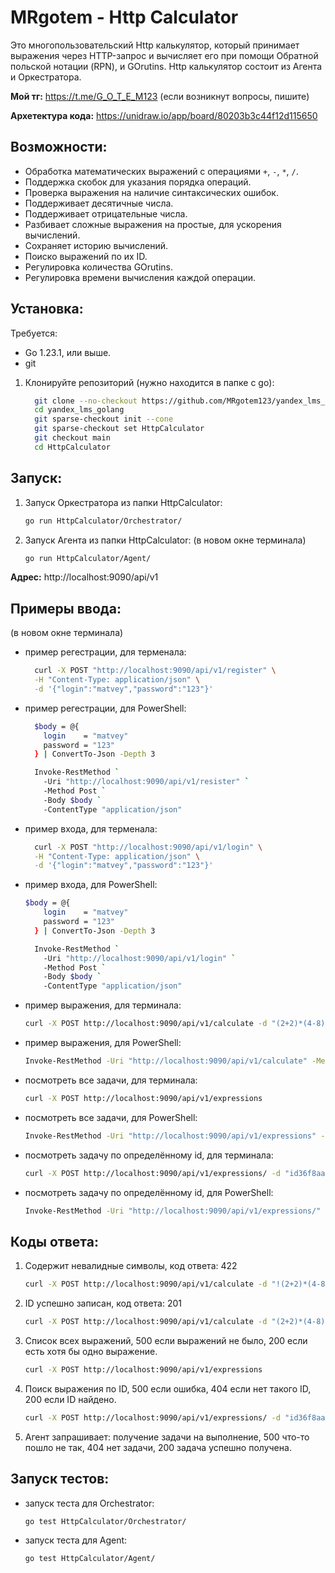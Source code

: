 # MRgotem - Http Calculator

Это многопользовательский Http калькулятор, который принимает выражения через HTTP-запрос и вычисляет его при помощи Обратной польской нотации (RPN), и GOrutins.
Http калькулятор состоит из Агента и Оркестратора.

**Мой тг:** https://t.me/G_O_T_E_M123
(если возникнут вопросы, пишите)

**Архетектура кода:** https://unidraw.io/app/board/80203b3c44f12d115650

## Возможности:
  - Обработка математических выражений с операциями `+`, `-`, `*`, `/`.
  - Поддержка скобок для указания порядка операций.
  - Проверка выражения на наличие синтаксических ошибок.
  - Поддерживает десятичные числа.
  - Поддерживает отрицательные числа.
  - Разбивает сложные выражения на простые, для ускорения вычислений.
  - Сохраняет историю вычислений.
  - Поиско выражений по их ID.
  - Регулировка количества GOrutins.
  - Регулировка времени вычисления каждой операции.

## Установка:
  Требуется:
   - Go 1.23.1, или выше.
   - git

  1. Клонируйте репозиторий (нужно находится в папке с go):
     ```bash
       git clone --no-checkout https://github.com/MRgotem123/yandex_lms_golang.git
       cd yandex_lms_golang
       git sparse-checkout init --cone
       git sparse-checkout set HttpCalculator
       git checkout main
       cd HttpCalculator
     ```

## Запуск:

  1. Запуск Оркестратора из папки HttpCalculator:
     ```bash
     go run HttpCalculator/Orchestrator/
     ```
     
  2. Запуск Агента из папки HttpCalculator:
     (в новом окне терминала)
     ```bash
     go run HttpCalculator/Agent/
     ```

**Адрес:** http://localhost:9090/api/v1

## Примеры ввода:
  (в новом окне терминала)
  - пример регестрации, для терменала:
    ```bash
      curl -X POST "http://localhost:9090/api/v1/register" \
      -H "Content-Type: application/json" \
      -d '{"login":"matvey","password":"123"}'
    ```

  - пример регестрации, для PowerShell:
    ```bash
      $body = @{
        login    = "matvey"
        password = "123"
      } | ConvertTo-Json -Depth 3

      Invoke-RestMethod `
        -Uri "http://localhost:9090/api/v1/resister" `
        -Method Post `
        -Body $body `
        -ContentType "application/json"
    ```

  - пример входа, для терменала:
    ```bash
      curl -X POST "http://localhost:9090/api/v1/login" \
      -H "Content-Type: application/json" \
      -d '{"login":"matvey","password":"123"}'
    ```

  - пример входа, для PowerShell:
    ```bash
    $body = @{
        login    = "matvey"
        password = "123"
      } | ConvertTo-Json -Depth 3

      Invoke-RestMethod `
        -Uri "http://localhost:9090/api/v1/login" `
        -Method Post `
        -Body $body `
        -ContentType "application/json"
    ```
  
  - пример выражения, для терминала:
     ```bash
     curl -X POST http://localhost:9090/api/v1/calculate -d "(2+2)*(4-8)"
     ```
     
  - пример выражения, для PowerShell:
      ```bash
      Invoke-RestMethod -Uri "http://localhost:9090/api/v1/calculate" -Method Post -Body "(2+2)*(4-8)"
      ```
    
  - посмотреть все задачи, для терминала:
      ```bash
      curl -X POST http://localhost:9090/api/v1/expressions
      ```
      
  - посмотреть все задачи, для PowerShell:
      ```bash
      Invoke-RestMethod -Uri "http://localhost:9090/api/v1/expressions" -Method Post
      ```

  - посмотреть задачу по определённому id, для терминала:
      ```bash
      curl -X POST http://localhost:9090/api/v1/expressions/ -d "id36f8aa562f"
      ```
      
  - посмотреть задачу по определённому id, для PowerShell:
      ```bash
      Invoke-RestMethod -Uri "http://localhost:9090/api/v1/expressions/" -Method Post -Body "id36f8aa562f"
      ```

## Коды ответа:
  1. Содержит невалидные символы, код ответа: 422
     ```bash
     curl -X POST http://localhost:9090/api/v1/calculate -d "!(2+2)*(4-8)"
     ```

  2. ID успешно записан, код ответа: 201
     ```bash
     curl -X POST http://localhost:9090/api/v1/calculate -d "(2+2)*(4-8)"
     ```

  3. Список всех выражений, 500 если выражений не было, 200 если есть хотя бы одно выражение.
     ```bash
     curl -X POST http://localhost:9090/api/v1/expressions
     ```

  4. Поиск выражения по ID, 500 если ошибка, 404 если нет такого ID, 200 если ID найдено.
     ```bash
     curl -X POST http://localhost:9090/api/v1/expressions/ -d "id36f8aa562f"
     ```

  5.  Агент запрашивает: получение задачи на выполнение, 500 что-то пошло не так, 404 нет задачи, 200 задача успешно получена.

## Запуск тестов:

  - запуск теста для Orchestrator:
    ```bash
    go test HttpCalculator/Orchestrator/
    ```

  - запуск теста для Agent:
    ```bash
    go test HttpCalculator/Agent/
    ```
